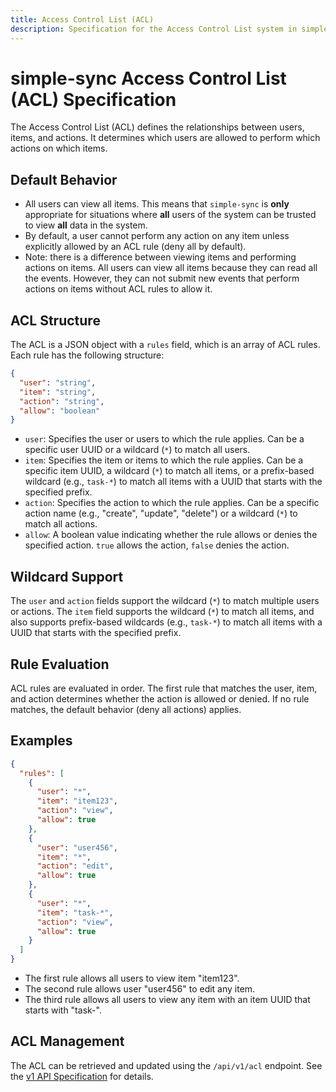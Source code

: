 ```yaml
---
title: Access Control List (ACL)
description: Specification for the Access Control List system in simple-sync
---
```


# simple-sync Access Control List (ACL) Specification

The Access Control List (ACL) defines the relationships between users, items, and actions. It determines which users are allowed to perform which actions on which items.

## Default Behavior

*   All users can view all items. This means that `simple-sync` is **only** appropriate for situations where **all** users of the system can be trusted to view **all** data in the system.
*   By default, a user cannot perform any action on any item unless explicitly allowed by an ACL rule (deny all by default).
  * Note: there is a difference between viewing items and performing actions on items. All users can view all items because they can read all the events. However, they can not submit new events that perform actions on items without ACL rules to allow it.

## ACL Structure

The ACL is a JSON object with a `rules` field, which is an array of ACL rules. Each rule has the following structure:

```json
{
  "user": "string",
  "item": "string",
  "action": "string",
  "allow": "boolean"
}
```

*   `user`: Specifies the user or users to which the rule applies. Can be a specific user UUID or a wildcard (`*`) to match all users.
*   `item`: Specifies the item or items to which the rule applies. Can be a specific item UUID, a wildcard (`*`) to match all items, or a prefix-based wildcard (e.g., `task-*`) to match all items with a UUID that starts with the specified prefix.
*   `action`: Specifies the action to which the rule applies. Can be a specific action name (e.g., "create", "update", "delete") or a wildcard (`*`) to match all actions.
*   `allow`: A boolean value indicating whether the rule allows or denies the specified action. `true` allows the action, `false` denies the action.

## Wildcard Support

The `user` and `action` fields support the wildcard (`*`) to match multiple users or actions. The `item` field supports the wildcard (`*`) to match all items, and also supports prefix-based wildcards (e.g., `task-*`) to match all items with a UUID that starts with the specified prefix.

## Rule Evaluation

ACL rules are evaluated in order. The first rule that matches the user, item, and action determines whether the action is allowed or denied. If no rule matches, the default behavior (deny all actions) applies.

## Examples

```json
{
  "rules": [
    {
      "user": "*",
      "item": "item123",
      "action": "view",
      "allow": true
    },
    {
      "user": "user456",
      "item": "*",
      "action": "edit",
      "allow": true
    },
    {
      "user": "*",
      "item": "task-*",
      "action": "view",
      "allow": true
    }
  ]
}
```

*   The first rule allows all users to view item "item123".
*   The second rule allows user "user456" to edit any item.
*   The third rule allows all users to view any item with an item UUID that starts with "task-".

## ACL Management

The ACL can be retrieved and updated using the `/api/v1/acl` endpoint. See the [v1 API Specification](api/v1.md) for details.
